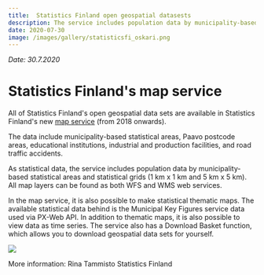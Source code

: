 ```yaml
---
title:  Statistics Finland open geospatial datasests
description: The service includes population data by municipality-based statistical areas and statistical grids
date: 2020-07-30
image: /images/gallery/statisticsfi_oskari.png
---
```

*Date: 30.7.2020*

# Statistics Finland's map service

All of Statistics Finland's open geospatial data sets are available in Statistics Finland's new [map service](https://tilastokeskus-kartta.swgis.fi/) (from 2018 onwards). 

The data include municipality-based statistical areas, Paavo postcode areas, educational institutions, industrial and production facilities, and road traffic accidents. 

As statistical data, the service includes population data by municipality-based statistical areas and statistical grids (1 km x 1 km and 5 km x 5 km). All map layers can be found as both WFS and WMS web services.

In the map service, it is also possible to make statistical thematic maps. The available statistical data behind is the Municipal Key Figures service data used via PX-Web API. In addition to thematic maps, it is also possible to view data as time series.
The service also has a Download Basket function, which allows you to download geospatial data sets for yourself.

<img src="/images/gallery/statisticsfi_oskari.png" class="img-responsive"/>

More information:
Rina Tammisto
Statistics Finland

